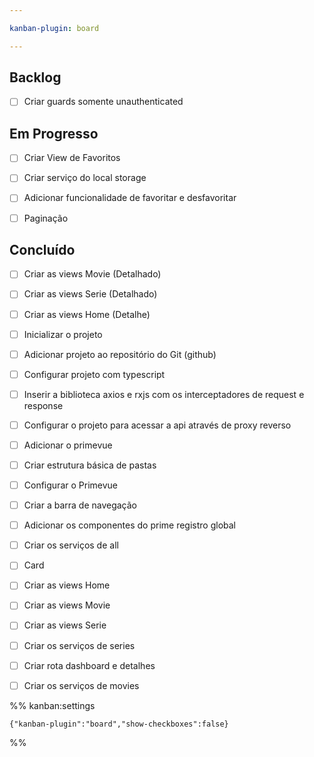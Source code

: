 ```yaml
---

kanban-plugin: board

---
```


## Backlog

- [ ] Criar guards somente unauthenticated


## Em Progresso

- [ ] Criar View de Favoritos
- [ ] Criar serviço do local storage
- [ ] Adicionar funcionalidade de favoritar e desfavoritar
- [ ] Paginação


## Concluído

- [ ] Criar as views Movie (Detalhado)
- [ ] Criar as views Serie (Detalhado)
- [ ] Criar as views Home (Detalhe)
- [ ] Inicializar o projeto
- [ ] Adicionar projeto ao repositório do Git (github)
- [ ] Configurar projeto com typescript
- [ ] Inserir a biblioteca axios e rxjs com os interceptadores de request e response
- [ ] Configurar o projeto para acessar a api através de proxy reverso
- [ ] Adicionar o primevue
- [ ] Criar estrutura básica de pastas
- [ ] Configurar o Primevue
- [ ] Criar a barra de navegação
- [ ] Adicionar os componentes do prime registro global
- [ ] Criar os serviços de all
- [ ] Card
- [ ] Criar as views Home
- [ ] Criar as views Movie
- [ ] Criar as views Serie
- [ ] Criar os serviços de series
- [ ] Criar rota dashboard e detalhes
- [ ] Criar os serviços de movies




%% kanban:settings
```
{"kanban-plugin":"board","show-checkboxes":false}
```
%%